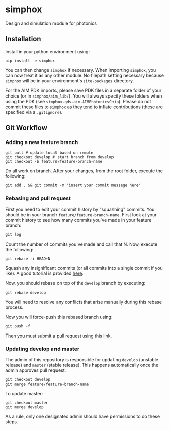 # simphox
Design and simulation module for photonics

## Installation

Install in your python environment using:

`pip install -e simphox`

You can then change `simphox` if necessary.
When importing `simphox`, you can now treat it as any other module.
No filepath setting necessary because `simphox` will be in your environment's `site-packages` directory.

For the AIM PDK imports, please save PDK files
in a separate folder of your choice (or in `simphox/aim_lib/`).
You will always specify these folders when using the PDK 
(see `simphox.gds.aim.AIMPhotonicsChip`). Please do not commit
these files to `simphox` as they tend to inflate contributions
(these are specified via a `.gitignore`).

## Git Workflow

### Adding a new feature branch

```
git pull # update local based on remote
git checkout develop # start branch from develop
git checkout -b feature/feature-branch-name
```

Do all work on branch. After your changes, from the root folder, execute the following:

```
git add . && git commit -m 'insert your commit message here'
```


### Rebasing and pull request

First you need to edit your commit history by "squashing" commits. 
You should be in your branch `feature/feature-branch-name`.
First look at your commit history to see how many commits you've made in your feature branch:

```
git log
```
Count the number of commits you've made and call that N.
Now, execute the following:

```
git rebase -i HEAD~N
```
Squash any insignificant commits (or all commits into a single commit if you like).
A good tutorial is provided 
[here](https://medium.com/@slamflipstrom/a-beginners-guide-to-squashing-commits-with-git-rebase-8185cf6e62ec).

Now, you should rebase on top of the `develop` branch by executing:
```
git rebase develop
```
You will need to resolve any conflicts that arise manually during this rebase process.

Now you will force-push this rebased branch using:
```
git push -f
```

Then you must submit a pull request using this [link](https://github.com/solgaardlab/simphox/pulls).

### Updating develop and master

The admin of this repository is responsible for updating `develop` (unstable release)
and `master` (stable release). 
This happens automatically once the admin approves pull request.

```
git checkout develop
git merge feature/feature-branch-name
```

To update master:
```
git checkout master
git merge develop
```

As a rule, only one designated admin should have permissions to do these steps.